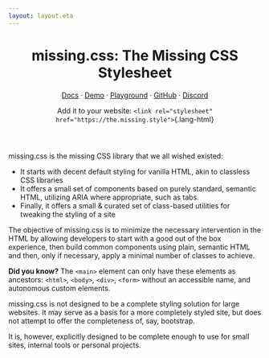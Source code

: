 ```yaml
---
layout: layout.eta
---
```


<main>

<header>

# <all-caps>missing<wbr>.css<v-h>:</v-h></all-caps> <sub-title>The Missing CSS Stylesheet</sub-title>

<nav>

[Docs](/docs/) ·
[Demo](/demos/) ·
[Playground](/playground/) ·
[GitHub](https://github.com/bigskysoftware/missing) ·
[Discord](https://htmx.org/discord)

</nav>

Add it to your website: `<link rel="stylesheet" href="https://the.missing.style">`{.lang-html}

</header>

missing.css is the missing CSS library that we all wished existed:

  * It starts with decent default styling for vanilla HTML, akin to classless CSS libraries
  * It offers a small set of components based on purely standard, semantic HTML, utilizing ARIA where appropriate, such as tabs.
  * Finally, it offers a small & curated set of class-based utilities for tweaking the styling of a site

The objective of missing.css is to minimize the necessary intervention in the HTML by allowing developers to
start with a good out of the box experience, then build common components using plain, semantic HTML and
then, only if necessary, apply a minimal number of classes to achieve.

<aside class="missing-card">

**Did you know?** The `<main>` element can only have these elements as ancestors:
`<html>`, `<body>`, `<div>`, `<form>` without an accessible name, and autonomous custom elements.

</aside>

missing.css is not designed to be a complete styling solution for large websites.  It may serve as a basis
for a more completely styled site, but does not attempt to offer the completeness of, say, bootstrap.

It is, however, explicitly designed to be complete enough to use for small sites, internal tools or
personal projects.

</main>

